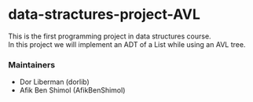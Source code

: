 # data-stractures-project-AVL

This is the first programming project in data structures course. </br>
In this project we will implement an ADT of a List while using an AVL tree. </br>

### Maintainers

- Dor Liberman (dorlib)
- Afik Ben Shimol (AfikBenShimol)